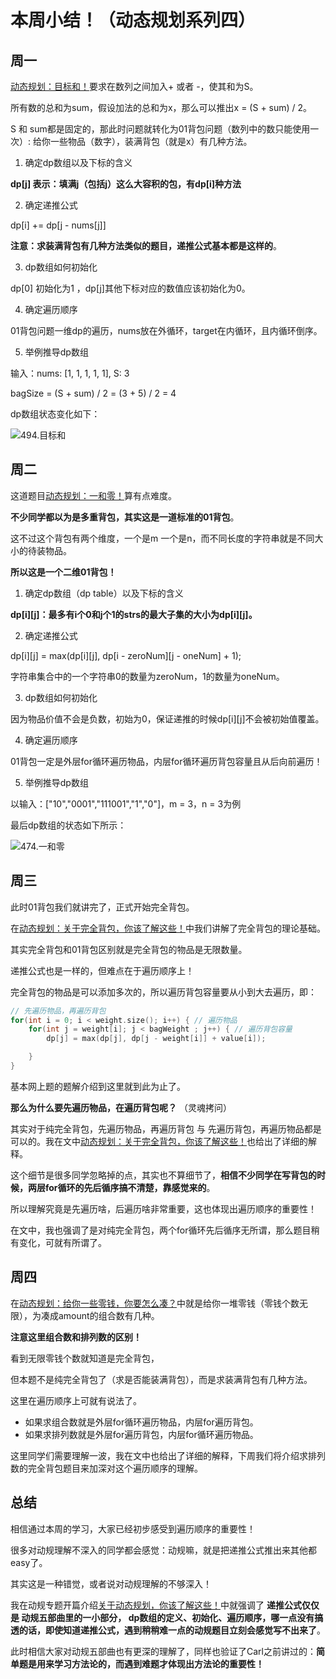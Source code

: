 # 本周小结！（动态规划系列四）

## 周一

[动态规划：目标和！](https://mp.weixin.qq.com/s/2pWmaohX75gwxvBENS-NCw)要求在数列之间加入+ 或者 -，使其和为S。

所有数的总和为sum，假设加法的总和为x，那么可以推出x = (S + sum) / 2。

S 和 sum都是固定的，那此时问题就转化为01背包问题（数列中的数只能使用一次）: 给你一些物品（数字），装满背包（就是x）有几种方法。

1. 确定dp数组以及下标的含义

**dp[j] 表示：填满j（包括j）这么大容积的包，有dp[i]种方法**

2. 确定递推公式

dp[i] += dp[j - nums[j]]

**注意：求装满背包有几种方法类似的题目，递推公式基本都是这样的**。

3. dp数组如何初始化

dp[0] 初始化为1 ，dp[j]其他下标对应的数值应该初始化为0。

4. 确定遍历顺序

01背包问题一维dp的遍历，nums放在外循环，target在内循环，且内循环倒序。


5. 举例推导dp数组

输入：nums: [1, 1, 1, 1, 1], S: 3

bagSize = (S + sum) / 2 = (3 + 5) / 2 = 4

dp数组状态变化如下：

![494.目标和](https://img-blog.csdnimg.cn/20210125120743274.jpg)

## 周二

这道题目[动态规划：一和零！](https://mp.weixin.qq.com/s/x-u3Dsp76DlYqtCe0xEKJw)算有点难度。

**不少同学都以为是多重背包，其实这是一道标准的01背包**。

这不过这个背包有两个维度，一个是m 一个是n，而不同长度的字符串就是不同大小的待装物品。

**所以这是一个二维01背包！**

1. 确定dp数组（dp table）以及下标的含义

**dp[i][j]：最多有i个0和j个1的strs的最大子集的大小为dp[i][j]。**


2. 确定递推公式

dp[i][j] = max(dp[i][j], dp[i - zeroNum][j - oneNum] + 1);

字符串集合中的一个字符串0的数量为zeroNum，1的数量为oneNum。

3. dp数组如何初始化

因为物品价值不会是负数，初始为0，保证递推的时候dp[i][j]不会被初始值覆盖。

4. 确定遍历顺序

01背包一定是外层for循环遍历物品，内层for循环遍历背包容量且从后向前遍历！

5. 举例推导dp数组

以输入：["10","0001","111001","1","0"]，m = 3，n = 3为例

最后dp数组的状态如下所示：

![474.一和零](https://img-blog.csdnimg.cn/20210120111201512.jpg)

## 周三

此时01背包我们就讲完了，正式开始完全背包。

在[动态规划：关于完全背包，你该了解这些！](https://mp.weixin.qq.com/s/akwyxlJ4TLvKcw26KB9uJw)中我们讲解了完全背包的理论基础。

其实完全背包和01背包区别就是完全背包的物品是无限数量。

递推公式也是一样的，但难点在于遍历顺序上！

完全背包的物品是可以添加多次的，所以遍历背包容量要从小到大去遍历，即：

```C++
// 先遍历物品，再遍历背包
for(int i = 0; i < weight.size(); i++) { // 遍历物品
    for(int j = weight[i]; j < bagWeight ; j++) { // 遍历背包容量
        dp[j] = max(dp[j], dp[j - weight[i]] + value[i]);

    }
}
```

基本网上题的题解介绍到这里就到此为止了。

**那么为什么要先遍历物品，在遍历背包呢？** （灵魂拷问）

其实对于纯完全背包，先遍历物品，再遍历背包 与 先遍历背包，再遍历物品都是可以的。我在文中[动态规划：关于完全背包，你该了解这些！](https://mp.weixin.qq.com/s/akwyxlJ4TLvKcw26KB9uJw)也给出了详细的解释。

这个细节是很多同学忽略掉的点，其实也不算细节了，**相信不少同学在写背包的时候，两层for循环的先后循序搞不清楚，靠感觉来的**。

所以理解究竟是先遍历啥，后遍历啥非常重要，这也体现出遍历顺序的重要性！

在文中，我也强调了是对纯完全背包，两个for循环先后循序无所谓，那么题目稍有变化，可就有所谓了。

## 周四

在[动态规划：给你一些零钱，你要怎么凑？](https://mp.weixin.qq.com/s/PlowDsI4WMBOzf3q80AksQ)中就是给你一堆零钱（零钱个数无限），为凑成amount的组合数有几种。

**注意这里组合数和排列数的区别！**

看到无限零钱个数就知道是完全背包，

但本题不是纯完全背包了（求是否能装满背包），而是求装满背包有几种方法。

这里在遍历顺序上可就有说法了。

* 如果求组合数就是外层for循环遍历物品，内层for遍历背包。
* 如果求排列数就是外层for遍历背包，内层for循环遍历物品。

这里同学们需要理解一波，我在文中也给出了详细的解释，下周我们将介绍求排列数的完全背包题目来加深对这个遍历顺序的理解。


## 总结

相信通过本周的学习，大家已经初步感受到遍历顺序的重要性！

很多对动规理解不深入的同学都会感觉：动规嘛，就是把递推公式推出来其他都easy了。

其实这是一种错觉，或者说对动规理解的不够深入！

我在动规专题开篇介绍[关于动态规划，你该了解这些！](https://mp.weixin.qq.com/s/ocZwfPlCWrJtVGACqFNAag)中就强调了 **递推公式仅仅是 动规五部曲里的一小部分， dp数组的定义、初始化、遍历顺序，哪一点没有搞透的话，即使知道递推公式，遇到稍稍难一点的动规题目立刻会感觉写不出来了**。

此时相信大家对动规五部曲也有更深的理解了，同样也验证了Carl之前讲过的：**简单题是用来学习方法论的，而遇到难题才体现出方法论的重要性！**


